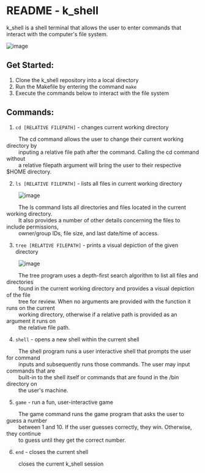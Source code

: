 # **README - k_shell**

k_shell is a shell terminal that allows the user to enter commands that interact with the computer's file system. 

![image](https://user-images.githubusercontent.com/58372262/174961385-bd0f3171-b511-47c6-9da0-400ee38c38df.png)

## Get Started:
1. Clone the k_shell repository into a local directory
2. Run the Makefile by entering the command `make`
3. Execute the commands below to interact with the file system

## Commands:
1. `cd [RELATIVE FILEPATH]` - changes current working directory

        The cd command allows the user to change their current working directory by  
        inputing a relative file path after the command. Calling the cd command without  
        a relative filepath argument will bring the user to their respective $HOME directory.

2. `ls [RELATIVE FILEPATH]` - lists all files in current working directory

        ![image](https://user-images.githubusercontent.com/58372262/174960799-40e2e313-744d-4697-b805-bdf9bf13b319.png)

        The ls command lists all directories and files located in the current working directory.  
        It also provides a number of other details concerning the files to include permissions,  
        owner/group IDs, file size, and last date/time of access.

3. `tree [RELATIVE FILEPATH]` - prints a visual depiction of the given directory

        ![image](https://user-images.githubusercontent.com/58372262/174962105-ea803a13-08bb-4f46-898f-1ab64426d2fa.png)

        The tree program uses a depth-first search algorithm to list all files and directories  
        found in the current working directory and provides a visual depiction of the file  
        tree for review. When no arguments are provided with the function it runs on the current  
        working directory, otherwise if a relative path is provided as an argument it runs on  
        the relative file path.

4. `shell` - opens a new shell within the current shell

        The shell program runs a user interactive shell that prompts the user for command  
        inputs and subsequently runs those commands. The user may input commands that are  
        built-in to the shell itself or commands that are found in the /bin directory on  
        the user's machine.

5. `game` - run a fun, user-interactive game

        The game command runs the game program that asks the user to guess a number  
        between 1 and 10. If the user guesses correctly, they win. Otherwise, they continue  
        to guess until they get the correct number.

6. `end` - closes the current shell

        closes the current k_shell session
